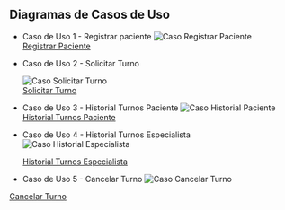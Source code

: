 ## Diagramas de Casos de Uso

* Caso de Uso 1 - Registrar paciente
  ![Caso Registrar Paciente](https://github.com/user-attachments/assets/10173fd1-0cd0-4a0f-9e71-8524c6264515)  
  [Registrar Paciente](https://drive.google.com/file/d/14PiM3olH-isFje4fIx43CXO_Jd93CFk6/view?usp=sharing)  

* Caso de Uso 2 - Solicitar Turno  

  ![Caso Solicitar Turno](https://github.com/user-attachments/assets/a196726b-e5a1-411e-91ef-cbc51c99f45e)  
  [Solicitar Turno](https://drive.google.com/file/d/1TEHt_hNyMGmfRI__DRzqqOsh9-6KcJ0K/view?usp=sharing)  

* Caso de Uso 3 - Historial Turnos Paciente
  ![Caso Historial Paciente](https://github.com/user-attachments/assets/440ad376-de75-4a50-9df0-d195e8325ac7)
   [Historial Turnos Paciente](https://drive.google.com/file/d/1jfI7F_JYBzHeBArVWPzEVBiGFDfOdw8d/view?usp=sharing)

* Caso de Uso 4 - Historial Turnos Especialista
  ![Caso Historial Especialista](https://github.com/user-attachments/assets/a6fcaa74-0b7a-49e6-9ab6-ef202c495095)
  
  [Historial Turnos Especialista](https://drive.google.com/file/d/1Fd7EW2Wv0yzs3-IfTqUsbj38rKto9nyx/view?usp=sharing)
* Caso de Uso 5 - Cancelar Turno
  ![Caso Cancelar Turno](https://github.com/user-attachments/assets/3febd67f-6eae-499a-823a-19324191c1b8)
  
 [Cancelar Turno](https://drive.google.com/file/d/1MM-_3q9_Fl9HAq4J0jQ_5omsgHcM42d1/view?usp=sharing)
